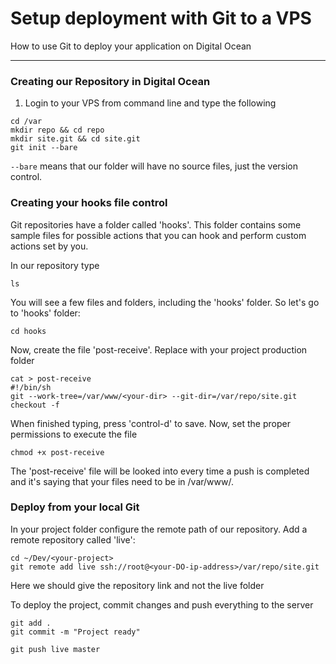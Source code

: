 # Setup deployment with Git to a VPS

How to use Git to deploy your application on Digital Ocean

----------


### Creating our Repository in Digital Ocean
1. Login to your VPS from command line and type the following
```
cd /var
mkdir repo && cd repo
mkdir site.git && cd site.git
git init --bare
``` 
`--bare` means that our folder will have no source files, just the version control.


### Creating your hooks file control
Git repositories have a folder called 'hooks'. This folder contains some sample files for possible actions that you can hook and perform custom actions set by you.

In our repository type
```
ls
``` 
You will see a few files and folders, including the 'hooks' folder. So let's go to 'hooks' folder:
```
cd hooks
``` 
Now, create the file 'post-receive'. Replace <your-dir> with your project production folder
```
cat > post-receive
#!/bin/sh
git --work-tree=/var/www/<your-dir> --git-dir=/var/repo/site.git checkout -f
``` 
When finished typing, press 'control-d' to save.
Now, set the proper permissions to execute the file
```
chmod +x post-receive
``` 
The 'post-receive' file will be looked into every time a push is completed and it's saying that your files need to be in /var/www/<your-dir>.


### Deploy from your local Git
In your project folder configure the remote path of our repository. Add a remote repository called 'live':
```
cd ~/Dev/<your-project>
git remote add live ssh://root@<your-DO-ip-address>/var/repo/site.git
``` 
Here we should give the repository link and not the live folder

To deploy the project, commit changes and push everything to the server
```
git add .
git commit -m "Project ready"

git push live master
``` 



